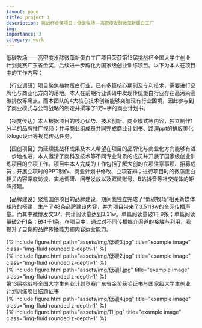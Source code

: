 ```yaml
---
layout: page
title: project 3
description: 挑战杯金奖项目：低碳牧场——高密度发酵微藻新蛋白工厂
img:
importance: 3
category: work
---
```

低碳牧场——高密度发酵微藻新蛋白工厂项目荣获第13届挑战杯全国大学生创业计划竞赛广东省金奖，后续进一步孵化为国家级创业训练项目。以下为本人在项目中的工作内容：

【行业调研】项目聚焦植物蛋白行业，已有多篇核心期刊及专利技术，需要进行品牌化与商业化方向的落地。本人在前期行业调研中发现传统蛋白行业存在高污染高碳排放等痛点，而本团队的4大核心技术创新能够突破现有行业困境，因此参与到了商业模式与公司战略的制定并撰写了1万+字的商业计划书。

【视觉传达】本人根据项目的核心优势、技术创新、商业模式等内容，独立制作1分半的品牌推广视频；并与商业组成员共同完成商业计划书、路演ppt的排版美化及logo设计等视觉传达任务。

【国创项目】为延续挑战杯成果及本人希望在项目的品牌化与商业化方向能够有进一步地推进，本人邀请了商科及技术等不同专业背景的成员并开展了国家级创业训练项目的立项工作。项目中本人完成的工作包括了解大创的立项注意事项、招募成员；开展立项时的PPT制作、商业计划书修改、立项答辩；进行项目时的微藻蛋白相关内容深度访谈、实地调研、问卷发放以及双微账号、B站抖音等社交媒体的矩阵搭建。

【品牌建设】聚焦国创项目的品牌建设，期间我独立完成了“低碳牧场”相关新媒体矩阵的搭建，生产了48条品牌建设内容，并为项目带来了3.5118w的全网传播声量。而其中微博发文37，共计阅读量达到3.31w。单篇阅读量破1千9条；单篇阅读量破2千1条；破4千1条。在项目中，通过对不同传播媒介渠道的接触与利用，我提升了自身的品牌传播能力和内容运营能力。



<div class="row">
    <div class="col-sm mt-3 mt-md-0">
        {% include figure.html path="assets/img/低碳3.jpg" title="example image" class="img-fluid rounded z-depth-1" %}
    </div>
    <div class="col-sm mt-3 mt-md-0">
        {% include figure.html path="assets/img/低碳2.jpg" title="example image" class="img-fluid rounded z-depth-1" %}
    </div>
    <div class="col-sm mt-3 mt-md-0">
        {% include figure.html path="assets/img/低碳1.jpg" title="example image" class="img-fluid rounded z-depth-1" %}
    </div>
</div>
<div class="caption">
    第13届挑战杯全国大学生创业计划竞赛广东省金奖获奖证书与国家级大学生创业计划训练项目结题证书
</div>

<div class="row justify-content-sm-center">
    <div class="col-sm-8 mt-3 mt-md-0">
        {% include figure.html path="assets/img/低碳4.jpg" title="example image" class="img-fluid rounded z-depth-1" %}
    </div>
    <div class="col-sm-4 mt-3 mt-md-0">
        {% include figure.html path="assets/img/11.jpg" title="example image" class="img-fluid rounded z-depth-1" %}
    </div>
</div>

